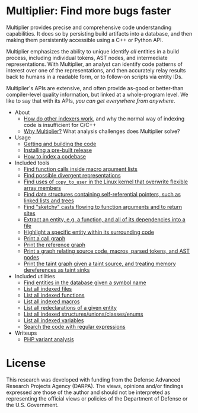 # Multiplier: Find more bugs faster

Multiplier provides precise and comprehensive code understanding capabilities.
It does so by persisting build artifacts into a database, and then making them
persistently accessible using a C++ or Python API.

Multiplier emphasizes the ability to unique identify *all* entities in a build
process, including individual tokens, AST nodes, and intermediate
representations. With Multiplier, an analyst can identify code patterns of
interest over one of the representations, and then accurately relay results back
to humans in a readable form, or to follow-on scripts via entity IDs.

Multiplier's APIs are extensive, and often provide as-good or better-than
compiler-level quality information, but linked at a whole-program level. We like
to say that with its APIs, *you can get everywhere from anywhere*.

* About
  * [How do other indexers work](docs/other-indexers.md), and why the normal way of indexing code is insufficient for C/C++ 
  * [Why Multiplier?](docs/why-multiplier.md) What analysis challenges does Multiplier solve?
* Usage
  * [Getting and building the code](docs/BUILD.md)
  * [Installing a pre-built release](docs/INSTALLING.md)
  * [How to index a codebase](docs/INDEXING.md)
* Included tools
  * [Find function calls inside macro argument lists](docs/mx-find-calls-in-macro-expansions.md)
  * [Find possible divergent representations](docs/mx-find-divergent-candidates.md)
  * [Find uses of `copy_to_user` in the Linux kernel that overwrite flexible array members](docs/mx-find-flexible-user-copies.md)
  * [Find data structures containing self-referential pointers, such as linked lists and trees](docs/mx-find-linked-structures.md)
  * [Find "sketchy" casts flowing to function arguments and to return sites](docs/mx-find-sketchy-casts.md)
  * [Extract an entity, e.g. a function, and all of its dependencies into a file](docs/mx-harness.md)
  * [Highlight a specific entity within its surrounding code](docs/mx-highlight-entity.md)
  * [Print a call graph](docs/mx-print-call-graph.md)
  * [Print the reference graph](docs/mx-print-reference-graph.md)
  * [Print a graph relating source code, macros, parsed tokens, and AST nodes](docs/mx-print-token-graph.md)
  * [Print the taint graph given a taint source, and treating memory dereferences as taint sinks](docs/mx-taint-entity.md)
* Included utilities
  * [Find entities in the database given a symbol name](docs/mx-find-symbol.md)
  * [List all indexed files](docs/mx-list-files.md)
  * [List all indexed functions](docs/mx-list-functions.md)
  * [List all indexed macros](docs/mx-list-macros.md)
  * [List all redeclarations of a given entity](docs/mx-list-redeclarations.md)
  * [List all indexed structures/unions/classes/enums](docs/mx-list-structures.md)
  * [List all indexed variables](docs/mx-list-variables.md)
  * [Search the code with regular expressions](docs/mx-regex-query.md)
* Writeups
  * [PHP variant analysis](docs/php-variant-analysis.md)

# License

This research was developed with funding from the Defense Advanced Research
Projects Agency (DARPA). The views, opinions and/or findings expressed are those
of the author and should not be interpreted as representing the official views
or policies of the Department of Defense or the U.S. Government.
